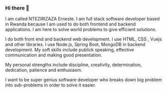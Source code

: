 ### Hi there 👋

I am called NTEZIRIZAZA Erneste. I am full stack software developer based in Rwanda because I am used to do both frontend and backend applications. I am here to solve world problems to give efficient solutions.

I do both front end and backend web development. I use HTML, CSS , Vuejs and other libraries. I use Node.js, Spring Boot, MongoDB in backend development. My soft skills include publick speaking, effective communication and making good presentation.

My personal strengths include discipline, creativity, determination, dedication, patience and enthusiasm.

I want to be super genius software developer who breaks down big problem into sub-problems in order to solve it easier.


